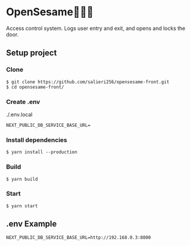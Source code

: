# OpenSesame🚪🏃💨
Access control system.
Logs user entry and exit, and opens and locks the door.

## Setup project
### Clone
```shell
$ git clone https://github.com/salieri256/opensesame-front.git
$ cd opensesame-front/
```

### Create .env
./.env.local
```env
NEXT_PUBLIC_DB_SERVICE_BASE_URL=
```

### Install dependencies
```shell
$ yarn install --production
```

### Build
```shell
$ yarn build
```

### Start
```shell
$ yarn start
```

## .env Example
```env
NEXT_PUBLIC_DB_SERVICE_BASE_URL=http://192.168.0.3:8000
```